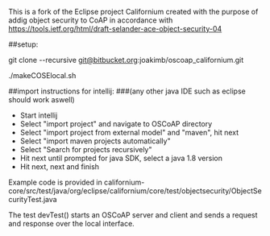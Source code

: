 This is a fork of the Eclipse project Californium created with the purpose of addig object security to CoAP in accordance with https://tools.ietf.org/html/draft-selander-ace-object-security-04

##setup:

git clone --recursive git@bitbucket.org:joakimb/oscoap_californium.git

./makeCOSElocal.sh

##import instructions for intellij: 
###(any other java IDE such as eclipse should work aswell)

* Start intellij
* Select "import project" and navigate to OSCoAP directory
* Select "import project from external model" and "maven", hit next
* Select "import maven projects automatically"
* Select "Search for projects recursively"
* Hit next until prompted for java SDK, select a java 1.8 version
* Hit next, next and finish

Example code is provided in californium-core/src/test/java/org/eclipse/californium/core/test/objectsecurity/ObjectSecurityTest.java

The test devTest() starts an OSCoAP server and client and sends a request and response over the local interface.


